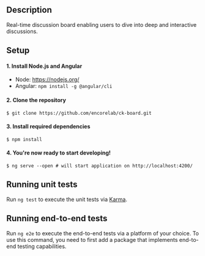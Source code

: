 ## Description

Real-time discussion board enabling users to dive into deep and interactive discussions.

## Setup

#### 1. Install Node.js and Angular
* Node: https://nodejs.org/
* Angular: ```npm install -g @angular/cli ```

#### 2. Clone the repository
```shell
$ git clone https://github.com/encorelab/ck-board.git
```

#### 3. Install required dependencies
```shell
$ npm install
```

#### 4. You're now ready to start developing!
```shell
$ ng serve --open # will start application on http://localhost:4200/
```

## Running unit tests

Run `ng test` to execute the unit tests via [Karma](https://karma-runner.github.io).

## Running end-to-end tests

Run `ng e2e` to execute the end-to-end tests via a platform of your choice. To use this command, you need to first add a package that implements end-to-end testing capabilities.
